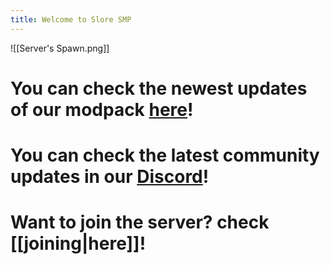 ```yaml
---
title: Welcome to Slore SMP
---
```

![[Server's Spawn.png]]
# You can check the newest updates of our modpack [here](https://modrinth.com/modpack/slore-smp "https://modrinth.com/modpack/slore-smp")!

# You can check the latest community updates in our [Discord](https://discord.com/invite/W5MZT2ntbJ)!

# Want to join the server? check [[joining|here]]!

